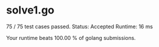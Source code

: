 # solve1.go

75 / 75 test cases passed.
Status: Accepted
Runtime: 16 ms

Your runtime beats 100.00 % of golang submissions.


